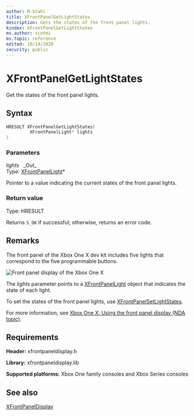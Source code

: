 ```yaml
---
author: M-Stahl
title: XFrontPanelGetLightStates
description: Gets the states of the front panel lights.
kindex: XFrontPanelGetLightStates
ms.author: scotmi
ms.topic: reference
edited: 10/14/2020
security: public
---
```


# XFrontPanelGetLightStates  

Get the states of the front panel lights.  

<a id="syntaxSection"></a>

## Syntax  

```cpp
HRESULT XFrontPanelGetLightStates(  
         XFrontPanelLight* lights  
)  
```  

<a id="parametersSection"></a>

### Parameters  

*lights* &nbsp;&nbsp;\_Out\_  
Type: [XFrontPanelLight](../enums/xfrontpanellight.md)\*  

Pointer to a value indicating the current states of the front panel lights.  

<a id="retvalSection"></a>

### Return value  

Type: HRESULT  

Returns `S_OK` if successful; otherwise, returns an error code.  

<a id="remarksSection"></a>

## Remarks  

The front panel of the Xbox One X dev kit includes five lights that correspond to the five programmable buttons.  

![Front panel display of the Xbox One X](../../../../../../resources/gamecore/secure/images/en-us/front_panel_display_small.png)  

The *lights* parameter points to a [XFrontPanelLight](../enums/xfrontpanellight.md) object that indicates the state of each light.  

To set the states of the front panel lights, use [XFrontPanelSetLightStates](xfrontpanelsetlightstates.md).  

For more information, see [Xbox One X: Using the front panel display (NDA topic)](../../../../tools-console/usinggsdk/scorpio-frontpanel.md).  

<a id="requirementsSection"></a>

## Requirements  

**Header:** xfrontpaneldisplay.h  

**Library:** xfrontpaneldisplay.lib  

**Supported platforms:** Xbox One family consoles and Xbox Series consoles  

<a id="seealsoSection"></a>

## See also  

[XFrontPanelDisplay](../xfrontpaneldisplay_members.md)  
  